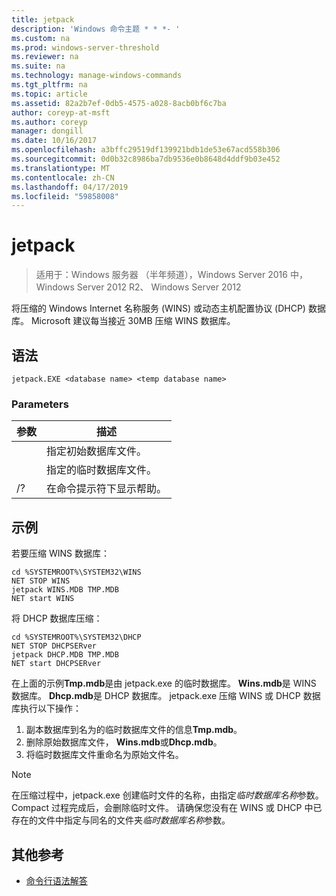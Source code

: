 ```yaml
---
title: jetpack
description: 'Windows 命令主题 * * *- '
ms.custom: na
ms.prod: windows-server-threshold
ms.reviewer: na
ms.suite: na
ms.technology: manage-windows-commands
ms.tgt_pltfrm: na
ms.topic: article
ms.assetid: 82a2b7ef-0db5-4575-a028-8acb0bf6c7ba
author: coreyp-at-msft
ms.author: coreyp
manager: dongill
ms.date: 10/16/2017
ms.openlocfilehash: a3bffc29519df139921bdb1de53e67acd558b306
ms.sourcegitcommit: 0d0b32c8986ba7db9536e0b8648d4ddf9b03e452
ms.translationtype: MT
ms.contentlocale: zh-CN
ms.lasthandoff: 04/17/2019
ms.locfileid: "59858008"
---
```

# <a name="jetpack"></a>jetpack

>适用于：Windows 服务器 （半年频道），Windows Server 2016 中，Windows Server 2012 R2、 Windows Server 2012

将压缩的 Windows Internet 名称服务 (WINS) 或动态主机配置协议 (DHCP) 数据库。 Microsoft 建议每当接近 30MB 压缩 WINS 数据库。 

## <a name="syntax"></a>语法
```
jetpack.EXE <database name> <temp database name>
```

### <a name="parameters"></a>Parameters
|参数|描述|
|-------|--------|
|<database name>|指定初始数据库文件。|
|<temp database name>|指定的临时数据库文件。|
|/?|在命令提示符下显示帮助。|

## <a name="BKMK_Examples"></a>示例
若要压缩 WINS 数据库：
```
cd %SYSTEMROOT%\SYSTEM32\WINS
NET STOP WINS
jetpack WINS.MDB TMP.MDB
NET start WINS
```
将 DHCP 数据库压缩：
```
cd %SYSTEMROOT%\SYSTEM32\DHCP
NET STOP DHCPSERver
jetpack DHCP.MDB TMP.MDB
NET start DHCPSERver
```
在上面的示例**Tmp.mdb**是由 jetpack.exe 的临时数据库。 **Wins.mdb**是 WINS 数据库。 **Dhcp.mdb**是 DHCP 数据库。
jetpack.exe 压缩 WINS 或 DHCP 数据库执行以下操作：
1.  副本数据库到名为的临时数据库文件的信息**Tmp.mdb**。
2.  删除原始数据库文件， **Wins.mdb**或**Dhcp.mdb**。
3.  将临时数据库文件重命名为原始文件名。

> [!NOTE]
> 在压缩过程中，jetpack.exe 创建临时文件的名称，由指定*临时数据库名称*参数。 Compact 过程完成后，会删除临时文件。 请确保您没有在 WINS 或 DHCP 中已存在的文件中指定与同名的文件夹*临时数据库名称*参数。

## <a name="additional-references"></a>其他参考
-   [命令行语法解答](command-line-syntax-key.md)
